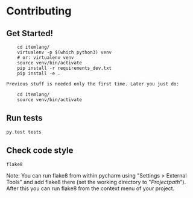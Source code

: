 # Contributing

## Get Started!

        cd itemlang/
        virtualenv -p $(which python3) venv
        # or: virtualenv venv
        source venv/bin/activate
        pip install -r requirements_dev.txt
        pip install -e .
        
    Previous stuff is needed only the first time. Later you just do:
    
        cd itemlang/
        source venv/bin/activate
        
## Run tests

	py.test tests

## Check code style

	flake8

Note: You can run flake8 from within pycharm using "Settings > External Tools" and add flake8 there (set the working directory to "$Projectpath$"). After this you can run flake8 from the context menu of your project. 
